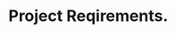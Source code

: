 <!-- linking md file to TextDesign.css file-->
<link rel="stylesheet" href="TextDesign.css">

<!-- Starting Reqiurement Documentation -->
<h1>Project Reqirements.</h1>
